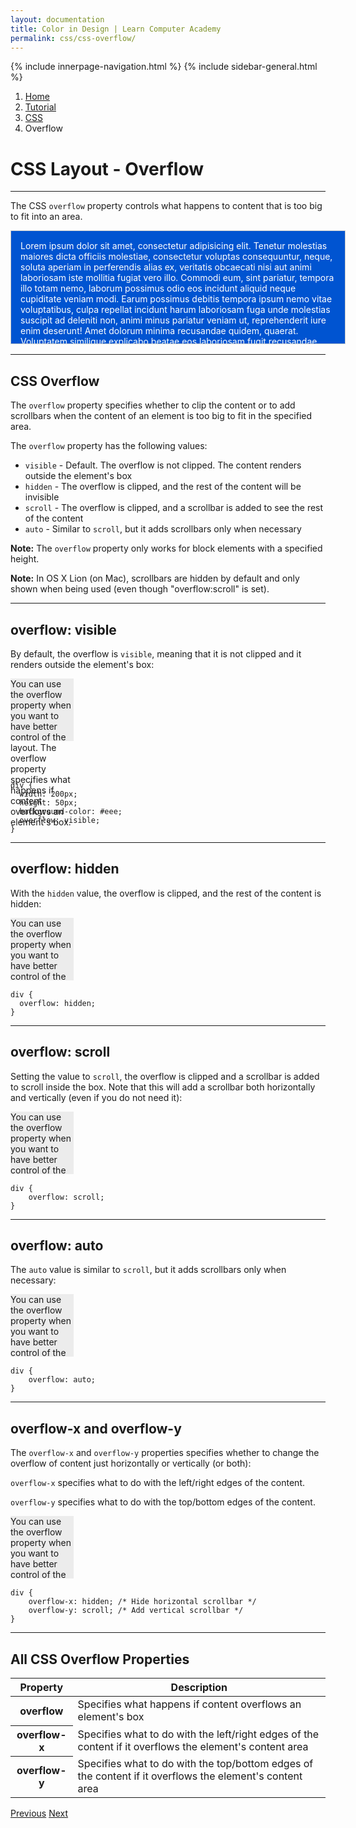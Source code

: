 ```yaml
---
layout: documentation
title: Color in Design | Learn Computer Academy
permalink: css/css-overflow/
---
```

<div class="loader">
{% include innerpage-navigation.html %}
{% include sidebar-general.html %}
            <div class="page-content">
                <div class="content-wrapper">
                    <div class="row">
                        <div class="col-md-9 content">
                            <nav aria-label="breadcrumb">
                                <ol class="breadcrumb">
                                    <li class="breadcrumb-item"><a href="#">Home</a></li>
                                    <li class="breadcrumb-item"><a href="#">Tutorial</a></li>
                                    <li class="breadcrumb-item"><a href="#">CSS</a></li>
                                    <li class="breadcrumb-item active">Overflow</li>
                                </ol>
                            </nav>
                            <!-- Your content goes started here -->
                            <div class="doc-content">
                                <h1>CSS Layout - Overflow</h1>
                                <hr>
                                <p>The CSS <code>overflow</code> property controls what happens to content that is too big to fit into an area.</p>
                                <div style="background: #0054D1;color: white;padding: 15px;width: 100%;height: 150px;overflow: scroll;border: 1px solid #ccc;margin-bottom: 1rem;">Lorem ipsum dolor sit amet, consectetur adipisicing elit. Tenetur molestias maiores dicta officiis molestiae, consectetur voluptas consequuntur, neque, soluta aperiam in perferendis alias ex, veritatis obcaecati nisi aut animi laboriosam iste mollitia fugiat vero illo. Commodi eum, sint pariatur, tempora illo totam nemo, laborum possimus odio eos incidunt aliquid neque cupiditate veniam modi. Earum possimus debitis tempora ipsum nemo vitae voluptatibus, culpa repellat incidunt harum laboriosam fuga unde molestias suscipit ad deleniti non, animi minus pariatur veniam ut, reprehenderit iure enim deserunt! Amet dolorum minima recusandae quidem, quaerat. Voluptatem similique explicabo beatae eos laboriosam fugit recusandae cupiditate, consectetur dolor debitis, facere non. Ea, eos alias reprehenderit reiciendis tempora quia illum quo aspernatur sed dolores suscipit nam delectus at perferendis magni voluptatum laboriosam quas aperiam molestias, vero asperiores, necessitatibus ullam! Assumenda optio ex autem adipisci earum vel odit officia natus, quisquam delectus dolorem magnam sed veritatis ab perferendis iure suscipit similique rem provident, asperiores, quis architecto possimus. Molestias quas ad quibusdam sapiente est similique ut architecto ea dignissimos dolores commodi distinctio aspernatur veritatis dolorem magnam quaerat, aut, corrupti deleniti. Consectetur tempore officiis nostrum inventore porro repellendus architecto laudantium labore dolores aperiam est, atque, cum commodi molestias voluptatibus reiciendis. Velit voluptas repellendus esse nulla pariatur ratione consequuntur, quidem laborum minima reiciendis dolor saepe porro debitis modi earum soluta omnis ipsam neque quo iusto. Molestiae commodi asperiores quis eaque nobis in ducimus, mollitia modi ad natus. Repellendus ea maxime odit, perspiciatis consectetur minus praesentium, culpa cumque facere quas cupiditate consequatur, eum odio non sapiente. Animi sit obcaecati sunt id facilis dolorum corporis, inventore mollitia nemo nulla eveniet fugit ipsam, praesentium soluta quasi iure nisi quam ipsa saepe ratione, necessitatibus iusto adipisci. Rerum dolor voluptatem quas laborum saepe, et placeat assumenda nostrum soluta reiciendis. Unde accusantium temporibus placeat ipsa, sunt laboriosam tempora aut velit!</div>
                                <hr>
                                <h2>CSS Overflow</h2>
                                <p>The <code>overflow</code> property specifies whether to clip the content or to add scrollbars when the content of an element is too big to fit in the specified 
                                area.</p>
                                <p>The <code>overflow</code> property has the following values:</p>
                                <ul>
                                    <li><code>visible</code> - Default. The overflow is not clipped. 
                                    The content renders outside the element's box</li>
                                    <li><code>hidden</code> - The overflow is clipped, and the rest of the content will be invisible</li>
                                    <li><code>scroll</code> - The overflow is clipped, and a scrollbar is added to see the rest of the content</li>
                                    <li><code>auto</code> - Similar to <code>scroll</code>, 
                                    but it adds scrollbars only when necessary</li>
                                </ul>
                                <div>
                                    <p><strong>Note:</strong> The <code>overflow</code> property only works for block elements with a specified height.</p>
                                    <p><strong>Note:</strong> In OS X Lion (on Mac), scrollbars are hidden by default and only shown when being used (even though "overflow:scroll" is set).</p>
                                </div>
                                <hr>
                                <h2>overflow: visible</h2>
                                <p>By default, the overflow is <code class="w3-codespan">visible</code>, meaning that it is not clipped and it 
                                renders outside the element's box:</p>
                                <div style="background: #ececec;height: 100px;width: 20%;margin-bottom: 4rem;">You can use the overflow property when you want to have better control of the layout. The overflow property specifies what happens if content overflows an element's box.</div>
                                <pre class="snippet"><code class="css">div {
  width: 200px;
  height: 50px;
  background-color: #eee;
  overflow: visible;
}</code></pre>
                                <hr>
                                <h2>overflow: hidden</h2>
                                <p>With the <code>hidden</code> value, the overflow is clipped, and the rest of the content is hidden:</p>
                                <div style="background: #ececec;height: 100px;width: 20%;margin-bottom: 1rem;overflow: hidden;">You can use the overflow property when you want to have better control of the layout. The overflow property specifies what happens if content overflows an element's box.</div>
                                <pre class="snippet"><code class="css">div {
  overflow: hidden;
}</code></pre>
                                <hr>
                                <h2>overflow: scroll</h2>
                                <p>Setting the value to <code>scroll</code>, the overflow is clipped and a scrollbar is added to scroll inside the box. Note that this will add a scrollbar both horizontally and vertically (even if you do not need it):</p>
                                <div style="background: #ececec;height: 100px;width: 20%;margin-bottom: 1rem;overflow: scroll;">You can use the overflow property when you want to have better control of the layout. The overflow property specifies what happens if content overflows an element's box.</div>
                                <pre class="snippet"><code class="css">div {
    overflow: scroll;
}</code></pre>
                                <hr>
                                <h2>overflow: auto</h2>
                                <p>The <code>auto</code> value is similar to <code>scroll</code>, but it adds scrollbars only when necessary:</p>
                                <div style="background: #ececec;height: 100px;width: 20%;margin-bottom: 1rem;overflow: scroll;">You can use the overflow property when you want to have better control of the layout. The overflow property specifies what happens if content overflows an element's box.</div>
                                <pre class="snippet"><code class="css">div {
    overflow: auto;
}</code></pre>
                                <hr>
                                <h2>overflow-x and overflow-y</h2>
                                <p>The <code>overflow-x</code> and <code>overflow-y</code> properties specifies whether to change the overflow of content just horizontally or vertically (or both):</p>
                                <p><code>overflow-x</code> specifies what to do with the left/right edges of the content.</p>
                                <p><code>overflow-y</code> specifies what to do with the top/bottom edges of the content.</p>
                                <div style="background: #ececec;height: 100px;width: 20%;margin-bottom: 1rem;overflow-x: hidden;overflow-y: scroll;">You can use the overflow property when you want to have better control of the layout. The overflow property specifies what happens if content overflows an element's box.</div>
                                <pre class="snippet"><code class="css">div {
    overflow-x: hidden; /* Hide horizontal scrollbar */
    overflow-y: scroll; /* Add vertical scrollbar */
}</code></pre>
                                <hr>
                                <h2>All CSS Overflow Properties</h2>
                                 <table class="table table-striped table-bordered">
                                    <thead class="thead-shades">
                                        <tr>
                                            <th scope="col">Property</th>
                                            <th scope="col">Description</th>
                                        </tr>
                                    </thead>
                                    <tbody>
                                        <tr>
                                            <th scope="row">overflow</th>
                                            <td>Specifies what happens if content overflows an element's box</td>
                                        </tr>
                                        <tr>
                                            <th scope="row">overflow-x</th>
                                            <td>Specifies what to do with the left/right edges of the content if it overflows the element's content area</td>
                                        </tr> 
                                        <tr>
                                            <th scope="row">overflow-y</th>
                                            <td>Specifies what to do with the top/bottom edges of the content if it overflows the element's content area</td>
                                        </tr>                                                                               
                                    </tbody>
                                </table>
                            </div>
                            <!-- /.Your content ends here -->
                            <div class="footer-btn d-flex justify-content-between">
                                <a href="css-positioning" class="btn"><i class="fas fa-arrow-circle-left"></i>Previous</a>
                                <a href="css-float" class="btn">Next<i class="fas fa-arrow-circle-right"></i></a>
                            </div>
                            <!-- /.End of footer button -->
                        </div>
                        <!-- Right Sidebar Start-->
                        <?php include '../includes/right-sidebar-innerpage.php'; ?>
                        <!-- Right-Sidebar End -->
                    </div>
                </div>

